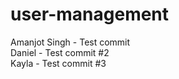 ﻿# user-management

Amanjot Singh - Test commit<br />
Daniel - Test commit #2<br />
Kayla - Test commit #3<br />